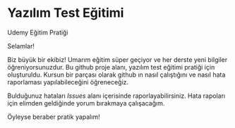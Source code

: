 # Yazılım Test Eğitimi

Udemy Eğitim Pratiği

Selamlar!

Biz büyük bir ekibiz! Umarım eğitim süper geçiyor ve her derste yeni bilgiler öğreniyorsunuzdur.
Bu github proje alanı, yazılım test eğitimi pratiği için oluşturuldu. Kursun bir parçası olarak github ın nasıl çalıştığını ve nasıl hata raporlaması yapılabileceğini öğreneceğiz.

Bulduğunuz hataları *Issues* alanı içerisinde raporlayabilirsiniz. Hata rapoları için elimden geldiğinde yorum bırakmaya çalışacağım.

Öyleyse beraber pratik yapalım!
